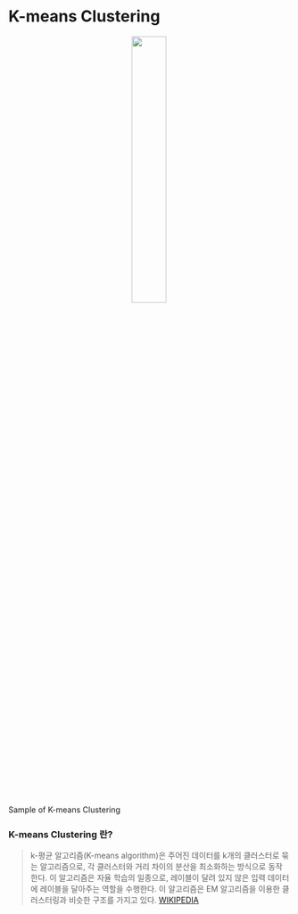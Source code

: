 # K-means Clustering

<p align=center>
  <img width="35%" src="https://upload.wikimedia.org/wikipedia/commons/7/7b/Kmeans_animation_withoutWatermark.gif">
</p>

Sample of K-means Clustering

### K-means Clustering 란?
> k-평균 알고리즘(K-means algorithm)은 주어진 데이터를 k개의 클러스터로 묶는 알고리즘으로, 각 클러스터와 거리 차이의 분산을 최소화하는 방식으로 동작한다. 이 알고리즘은 자율 학습의 일종으로, 레이블이 달려 있지 않은 입력 데이터에 레이블을 달아주는 역할을 수행한다. 이 알고리즘은 EM 알고리즘을 이용한 클러스터링과 비슷한 구조를 가지고 있다.
[WIKIPEDIA](https://ko.wikipedia.org/wiki/K-%ED%8F%89%EA%B7%A0_%EC%95%8C%EA%B3%A0%EB%A6%AC%EC%A6%98)

